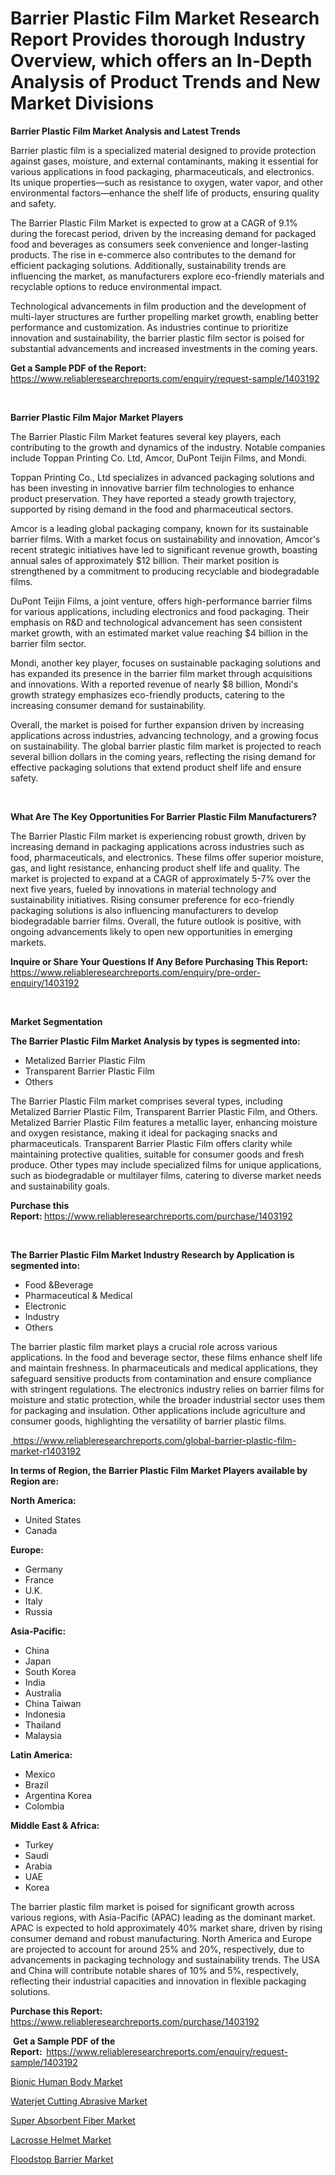 <p><h1>Barrier Plastic Film Market Research Report Provides thorough Industry Overview, which offers an In-Depth Analysis of Product Trends and New Market Divisions</h1></p><p><strong>Barrier Plastic Film Market Analysis and Latest Trends</strong></p>
<p><p>Barrier plastic film is a specialized material designed to provide protection against gases, moisture, and external contaminants, making it essential for various applications in food packaging, pharmaceuticals, and electronics. Its unique properties—such as resistance to oxygen, water vapor, and other environmental factors—enhance the shelf life of products, ensuring quality and safety.</p><p>The Barrier Plastic Film Market is expected to grow at a CAGR of 9.1% during the forecast period, driven by the increasing demand for packaged food and beverages as consumers seek convenience and longer-lasting products. The rise in e-commerce also contributes to the demand for efficient packaging solutions. Additionally, sustainability trends are influencing the market, as manufacturers explore eco-friendly materials and recyclable options to reduce environmental impact.</p><p>Technological advancements in film production and the development of multi-layer structures are further propelling market growth, enabling better performance and customization. As industries continue to prioritize innovation and sustainability, the barrier plastic film sector is poised for substantial advancements and increased investments in the coming years.</p></p>
<p><strong>Get a Sample PDF of the Report:&nbsp;</strong> <a href="https://www.reliableresearchreports.com/enquiry/request-sample/1403192?utm_campaign=31&utm_medium=2&utm_source=Github&utm_content=ia&utm_term=12012025&utm_id=barrier-plastic-film">https://www.reliableresearchreports.com/enquiry/request-sample/1403192</a></p>
<p>&nbsp;</p>
<p><strong>Barrier Plastic Film Major Market Players</strong></p>
<p><p>The Barrier Plastic Film Market features several key players, each contributing to the growth and dynamics of the industry. Notable companies include Toppan Printing Co. Ltd, Amcor, DuPont Teijin Films, and Mondi.</p><p>Toppan Printing Co., Ltd specializes in advanced packaging solutions and has been investing in innovative barrier film technologies to enhance product preservation. They have reported a steady growth trajectory, supported by rising demand in the food and pharmaceutical sectors.</p><p>Amcor is a leading global packaging company, known for its sustainable barrier films. With a market focus on sustainability and innovation, Amcor's recent strategic initiatives have led to significant revenue growth, boasting annual sales of approximately $12 billion. Their market position is strengthened by a commitment to producing recyclable and biodegradable films.</p><p>DuPont Teijin Films, a joint venture, offers high-performance barrier films for various applications, including electronics and food packaging. Their emphasis on R&D and technological advancement has seen consistent market growth, with an estimated market value reaching $4 billion in the barrier film sector.</p><p>Mondi, another key player, focuses on sustainable packaging solutions and has expanded its presence in the barrier film market through acquisitions and innovations. With a reported revenue of nearly $8 billion, Mondi's growth strategy emphasizes eco-friendly products, catering to the increasing consumer demand for sustainability.</p><p>Overall, the market is poised for further expansion driven by increasing applications across industries, advancing technology, and a growing focus on sustainability. The global barrier plastic film market is projected to reach several billion dollars in the coming years, reflecting the rising demand for effective packaging solutions that extend product shelf life and ensure safety.</p></p>
<p>&nbsp;</p>
<p><strong>What Are The Key Opportunities For Barrier Plastic Film Manufacturers?</strong></p>
<p><p>The Barrier Plastic Film market is experiencing robust growth, driven by increasing demand in packaging applications across industries such as food, pharmaceuticals, and electronics. These films offer superior moisture, gas, and light resistance, enhancing product shelf life and quality. The market is projected to expand at a CAGR of approximately 5-7% over the next five years, fueled by innovations in material technology and sustainability initiatives. Rising consumer preference for eco-friendly packaging solutions is also influencing manufacturers to develop biodegradable barrier films. Overall, the future outlook is positive, with ongoing advancements likely to open new opportunities in emerging markets.</p></p>
<p><strong>Inquire or Share Your Questions If Any Before Purchasing This Report:</strong> <a href="https://www.reliableresearchreports.com/enquiry/pre-order-enquiry/1403192?utm_campaign=31&utm_medium=2&utm_source=Github&utm_content=ia&utm_term=12012025&utm_id=barrier-plastic-film">https://www.reliableresearchreports.com/enquiry/pre-order-enquiry/1403192</a></p>
<p>&nbsp;</p>
<p><strong>Market Segmentation</strong></p>
<p><strong>The Barrier Plastic Film Market Analysis by types is segmented into:</strong></p>
<p><ul><li>Metalized Barrier Plastic Film</li><li>Transparent Barrier Plastic Film</li><li>Others</li></ul></p>
<p><p>The Barrier Plastic Film market comprises several types, including Metalized Barrier Plastic Film, Transparent Barrier Plastic Film, and Others. Metalized Barrier Plastic Film features a metallic layer, enhancing moisture and oxygen resistance, making it ideal for packaging snacks and pharmaceuticals. Transparent Barrier Plastic Film offers clarity while maintaining protective qualities, suitable for consumer goods and fresh produce. Other types may include specialized films for unique applications, such as biodegradable or multilayer films, catering to diverse market needs and sustainability goals.</p></p>
<p><strong>Purchase this Report:&nbsp;</strong><a href="https://www.reliableresearchreports.com/purchase/1403192?utm_campaign=31&utm_medium=2&utm_source=Github&utm_content=ia&utm_term=12012025&utm_id=barrier-plastic-film">https://www.reliableresearchreports.com/purchase/1403192</a></p>
<p>&nbsp;</p>
<p><strong>The Barrier Plastic Film Market Industry Research by Application is segmented into:</strong></p>
<p><ul><li>Food &Beverage</li><li>Pharmaceutical & Medical</li><li>Electronic</li><li>Industry</li><li>Others</li></ul></p>
<p><p>The barrier plastic film market plays a crucial role across various applications. In the food and beverage sector, these films enhance shelf life and maintain freshness. In pharmaceuticals and medical applications, they safeguard sensitive products from contamination and ensure compliance with stringent regulations. The electronics industry relies on barrier films for moisture and static protection, while the broader industrial sector uses them for packaging and insulation. Other applications include agriculture and consumer goods, highlighting the versatility of barrier plastic films.</p></p>
<p><a href="https://www.reliableresearchreports.com/global-barrier-plastic-film-market-r1403192?utm_campaign=31&utm_medium=2&utm_source=Github&utm_content=ia&utm_term=12012025&utm_id=barrier-plastic-film">&nbsp;https://www.reliableresearchreports.com/global-barrier-plastic-film-market-r1403192</a></p>
<p><strong>In terms of Region, the Barrier Plastic Film Market Players available by Region are:</strong></p>
<p>
    <p> <strong> North America: </strong>
        <ul>
            <li>United States</li>
            <li>Canada</li>
        </ul>
        </p> 
    <p> <strong> Europe: </strong>
        <ul>
            <li>Germany</li>
            <li>France</li>
            <li>U.K.</li>
            <li>Italy</li>
            <li>Russia</li>
        </ul>
        </p> 
    <p> <strong> Asia-Pacific: </strong>
        <ul>
            <li>China</li>
            <li>Japan</li>
            <li>South Korea</li>
            <li>India</li>
            <li>Australia</li>
            <li>China Taiwan</li>
            <li>Indonesia</li>
            <li>Thailand</li>
            <li>Malaysia</li>
        </ul>
        </p> 
    <p> <strong> Latin America: </strong>
        <ul>
            <li>Mexico</li>
            <li>Brazil</li>
            <li>Argentina Korea</li>
            <li>Colombia</li>
        </ul>
        </p> 
    <p> <strong> Middle East & Africa: </strong>
        <ul>
            <li>Turkey</li>
            <li>Saudi</li>
            <li>Arabia</li>
            <li>UAE</li>
            <li>Korea</li>
        </ul>
    </p>
    </p>
<p><p>The barrier plastic film market is poised for significant growth across various regions, with Asia-Pacific (APAC) leading as the dominant market. APAC is expected to hold approximately 40% market share, driven by rising consumer demand and robust manufacturing. North America and Europe are projected to account for around 25% and 20%, respectively, due to advancements in packaging technology and sustainability trends. The USA and China will contribute notable shares of 10% and 5%, respectively, reflecting their industrial capacities and innovation in flexible packaging solutions.</p></p>
<p><strong>Purchase this Report: </strong><a href="https://www.reliableresearchreports.com/purchase/1403192?utm_campaign=31&utm_medium=2&utm_source=Github&utm_content=ia&utm_term=12012025&utm_id=barrier-plastic-film">https://www.reliableresearchreports.com/purchase/1403192</a></p>
<p>&nbsp;<strong>Get a Sample PDF of the Report:&nbsp;&nbsp;</strong><a href="https://www.reliableresearchreports.com/enquiry/request-sample/1403192?utm_campaign=31&utm_medium=2&utm_source=Github&utm_content=ia&utm_term=12012025&utm_id=barrier-plastic-film">https://www.reliableresearchreports.com/enquiry/request-sample/1403192</a></p>
<p><strong></strong></p>
<p><p><a href="https://github.com/SamiaChowdhury801/Market-Research-Report-List-1/blob/main/bionic-human-body-market.md?utm_campaign=31&utm_medium=2&utm_source=Github&utm_content=ia&utm_term=12012025&utm_id=barrier-plastic-film">Bionic Human Body Market</a></p><p><a href="https://github.com/LilianFaulkner65/Market-Research-Report-List-1/blob/main/waterjet-cutting-abrasive-market.md?utm_campaign=31&utm_medium=2&utm_source=Github&utm_content=ia&utm_term=12012025&utm_id=barrier-plastic-film">Waterjet Cutting Abrasive Market</a></p><p><a href="https://github.com/rileymgdorcas/Market-Research-Report-List-1/blob/main/super-absorbent-fiber-market.md?utm_campaign=31&utm_medium=2&utm_source=Github&utm_content=ia&utm_term=12012025&utm_id=barrier-plastic-film">Super Absorbent Fiber Market</a></p><p><a href="https://github.com/locarol73/Market-Research-Report-List-1/blob/main/lacrosse-helmet-market.md?utm_campaign=31&utm_medium=2&utm_source=Github&utm_content=ia&utm_term=12012025&utm_id=barrier-plastic-film">Lacrosse Helmet Market</a></p><p><a href="https://github.com/lehumiston1971679/Market-Research-Report-List-1/blob/main/floodstop-barrier-market.md?utm_campaign=31&utm_medium=2&utm_source=Github&utm_content=ia&utm_term=12012025&utm_id=barrier-plastic-film">Floodstop Barrier Market</a></p></p>